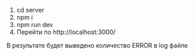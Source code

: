 1. cd server
2. npm i
3. npm run dev
4. Перейти по http://localhost:3000/

В результате будет выведено количество ERROR в log файле
